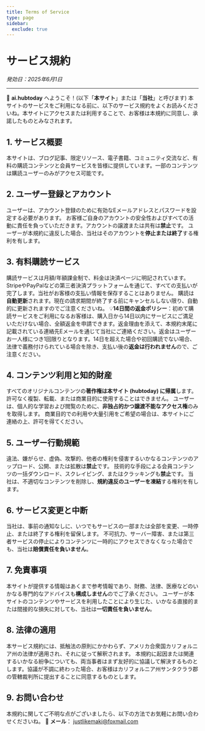 ```yaml
---
title: Terms of Service
type: page
sidebar:
  exclude: true
---
```

# サービス規約

*発効日：2025年6月1日*

---

👋 **ai.hubtoday** へようこそ！(以下「**本サイト**」または「**当社**」と呼びます) 本サイトのサービスをご利用になる前に、以下のサービス規約をよくお読みくださいね。本サイトにアクセスまたは利用することで、お客様は本規約に同意し、承諾したものとみなされます。

## 1. サービス概要
本サイトは、ブログ記事、限定リソース、電子書籍、コミュニティ交流など、有料の購読コンテンツと会員サービスを皆様に提供しています。一部のコンテンツは購読ユーザーのみがアクセス可能です。

## 2. ユーザー登録とアカウント
ユーザーは、アカウント登録のために有効なEメールアドレスとパスワードを設定する必要があります。
お客様ご自身のアカウントの安全性およびすべての活動に責任を負っていただきます。アカウントの譲渡または共有は**禁止**です。
ユーザーが本規約に違反した場合、当社はそのアカウントを**停止または終了**する権利を有します。

## 3. 有料購読サービス
購読サービスは月額/年額課金制で、料金は決済ページに明記されています。
StripeやPayPalなどの第三者決済プラットフォームを通じて、すべての支払いが完了します。当社がお客様の支払い情報を保存することはありません。
購読は**自動更新**されます。現在の請求期間が終了する前にキャンセルしない限り、自動的に更新されますのでご注意くださいね。
💡**14日間の返金ポリシー**：初めて購読サービスをご利用になるお客様は、購入日から14日以内にサービスにご満足いただけない場合、全額返金を申請できます。返金理由を添えて、本規約末尾に記載されている連絡先Eメールを通じて当社にご連絡ください。返金はユーザーお一人様につき1回限りとなります。14日を超えた場合や初回購読でない場合、法律で義務付けられている場合を除き、支払い後の**返金は行われません**ので、ご注意ください。

## 4. コンテンツ利用と知的財産
すべてのオリジナルコンテンツの**著作権は本サイト (hubtoday) に帰属**します。許可なく複製、転載、または商業目的に使用することはできません。
ユーザーは、個人的な学習および閲覧のために、**非独占的かつ譲渡不能なアクセス権**のみを取得します。
商業目的での利用や大量引用をご希望の場合は、本サイトにご連絡の上、許可を得てください。

## 5. ユーザー行動規範
違法、嫌がらせ、虚偽、攻撃的、他者の権利を侵害するいかなるコンテンツのアップロード、公開、または拡散は**禁止**です。
技術的な手段による会員コンテンツの一括ダウンロード、スクレイピング、またはクラッキングも**禁止**です。
当社は、不適切なコンテンツを削除し、**規約違反のユーザーを凍結**する権利を有します。

## 6. サービス変更と中断
当社は、事前の通知なしに、いつでもサービスの一部または全部を変更、一時停止、または終了する権利を留保します。
不可抗力、サーバー障害、または第三者サービスの停止によりコンテンツに一時的にアクセスできなくなった場合でも、当社は**賠償責任を負いません**。

## 7. 免責事項
本サイトが提供する情報はあくまで参考情報であり、財務、法律、医療などのいかなる専門的なアドバイスも**構成しません**のでご了承ください。
ユーザーが本サイトのコンテンツやサービスを利用したことにより生じた、いかなる直接的または間接的な損失に対しても、当社は**一切責任を負いません**。

## 8. 法律の適用
本サービス規約には、抵触法の原則にかかわらず、アメリカ合衆国カリフォルニア州の法律が適用され、それに従って解釈されます。
本規約に起因または関連するいかなる紛争についても、両当事者はまず友好的に協議して解決するものとします。協議が不調に終わった場合、お客様はカリフォルニア州サンタクララ郡の管轄裁判所に提出することに同意するものとします。

## 9. お問い合わせ
本規約に関してご不明な点がございましたら、以下の方法でお気軽にお問い合わせくださいね。
📧 **メール**： [justlikemaki@foxmail.com](mailto:justlikemaki@foxmail.com)